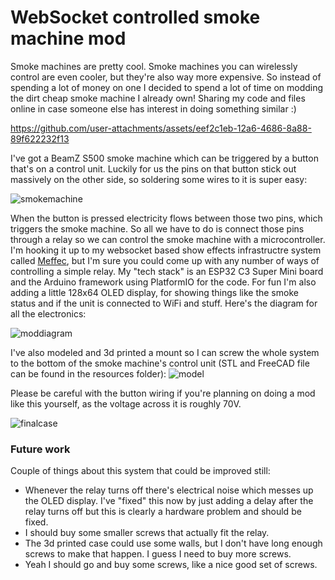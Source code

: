 # WebSocket controlled smoke machine mod
Smoke machines are pretty cool. Smoke machines you can wirelessly control are even cooler, but they're also way more expensive. So instead of spending a lot of money on one I decided to spend a lot of time on modding the dirt cheap smoke machine I already own! Sharing my code and files online in case someone else has interest in doing something similar :)

https://github.com/user-attachments/assets/eef2c1eb-12a6-4686-8a88-89f622232f13

I've got a BeamZ S500 smoke machine which can be triggered by a button that's on a control unit. Luckily for us the pins on that button stick out massively on the other side, so soldering some wires to it is super easy:

![smokemachine](https://github.com/user-attachments/assets/b76ad1ca-e51b-4261-9ecb-4a23feef477f)

When the button is pressed electricity flows between those two pins, which triggers the smoke machine. So all we have to do is connect those pins through a relay so we can control the smoke machine with a microcontroller. I'm hooking it up to my websocket based show effects infrastructre system called [Meffec](https://github.com/BreakTools/Meffec), but I'm sure you could come up with any number of ways of controlling a simple relay. My "tech stack" is an ESP32 C3 Super Mini board and the Arduino framework using PlatformIO for the code. For fun I'm also adding a little 128x64 OLED display, for showing things like the smoke status and if the unit is connected to WiFi and stuff. Here's the diagram for all the electronics:

![moddiagram](https://github.com/user-attachments/assets/3a8397f8-a7ec-49c5-9d64-e05168006e07)

I've also modeled and 3d printed a mount so I can screw the whole system to the bottom of the smoke machine's control unit (STL and FreeCAD file can be found in the resources folder):
![model](https://github.com/user-attachments/assets/6241a9f9-74c8-4e27-bf93-9fc28dc33b93)

Please be careful with the button wiring if you're planning on doing a mod like this yourself, as the voltage across it is roughly 70V. 

![finalcase](https://github.com/user-attachments/assets/6cbaef6a-d5ae-4851-9d2f-f0b7aecdfa1f)

### Future work
Couple of things about this system that could be improved still:
- Whenever the relay turns off there's electrical noise which messes up the OLED display. I've "fixed" this now by just adding a delay after the relay turns off but this is clearly a hardware problem and should be fixed.
- I should buy some smaller screws that actually fit the relay.
- The 3d printed case could use some walls, but I don't have long enough screws to make that happen. I guess I need to buy more screws.
- Yeah I should go and buy some screws, like a nice good set of screws.
